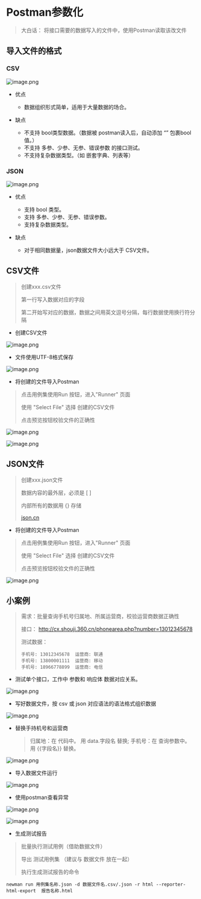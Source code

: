 # Postman参数化

> 大白话： 将接口需要的数据写入的文件中，使用Postman读取该改文件

## 导入文件的格式

### CSV

![image.png](./assets/1652593609752-image.png)

* 优点

  * 数据组织形式简单，适用于大量数据的场合。
* 缺点

  * 不支持 bool类型数据。（数据被 postman读入后，自动添加 “” 包裹bool值。）
  * 不支持 多参、少参、无参、错误参数 的接口测试。
  * 不支持复杂数据类型。（如 嵌套字典、列表等）

### JSON

![image.png](./assets/1652593625543-image.png)

* 优点

  * 支持 bool 类型。
  * 支持 多参、少参、无参、错误参数。
  * 支持复杂数据类型。
* 缺点

  * 对于相同数据量，json数据文件大小远大于 CSV文件。

## CSV文件

> 创建xxx.csv文件
>
> 第一行写入数据对应的字段
>
> 第二开始写对应的数据，数据之间用英文逗号分隔，每行数据使用换行符分隔

* 创建CSV文件

![image.png](./assets/1652593890272-image.png)

* 文件使用UTF-8格式保存

![image.png](./assets/1652593909457-image.png)

* 将创建的文件导入Postman

> 点击用例集使用Run 按钮，进入"Runner" 页面
>
> 使用 "Select File" 选择 创建的CSV文件
>
> 点击预览按钮校验文件的正确性

![image.png](./assets/1652594125843-image.png)

![image.png](./assets/1652594134800-image.png)

## JSON文件

> 创建xxx.json文件
>
> 数据内容的最外层，必须是 [ ]
>
> 内部所有的数据用 {} 存储
>
> [json.cn](https://json.cn)

* 将创建的文件导入Postman

> 点击用例集使用Run 按钮，进入"Runner" 页面
>
> 使用 "Select File" 选择 创建的CSV文件
>
> 点击预览按钮校验文件的正确性

![image.png](./assets/1652596837462-image.png)

## 小案例

> 需求：批量查询手机号归属地、所属运营商，校验运营商数据正确性
>
> 接口： http://cx.shouji.360.cn/phonearea.php?number=13012345678
>
> 测试数据：
>
> ```
> 手机号: 13012345678 	运营商: 联通
> 手机号: 13800001111 	运营商: 移动
> 手机号: 18966778899 	运营商: 电信
> ```

* 测试单个接口，工作中 参数和 响应体 数据对应关系。

![image.png](./assets/1652598633561-image.png)

* 写好数据文件，按 csv 或 json 对应语法的语法格式组织数据

![image.png](./assets/1652598660080-image.png)

* 替换手持机号和运营商

  > 归属地：在 代码中。 用 data.字段名 替换;    手机号：在 查询参数中。 用 {{字段名}} 替换。
  >

![image.png](./assets/1652598796018-image.png)

* 导入数据文件运行

![image.png](./assets/1652598865712-image.png)

* 使用postman查看异常

![image.png](./assets/1652598898499-image.png)

![image.png](./assets/1652598909818-image.png)

* 生成测试报告

> 批量执行测试用例（借助数据文件）
>
> 导出 测试用例集 （建议与 数据文件 放在一起）
>
> 执行生成测试报告的命令

```
newman run 用例集名称.json -d 数据文件名.csv/.json -r html --reporter-html-export  报告名称.html
```
